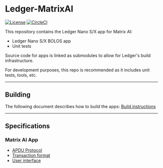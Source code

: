 # Ledger-MatrixAI
[![License](https://img.shields.io/badge/License-Apache%202.0-blue.svg)](https://opensource.org/licenses/Apache-2.0)
[![CircleCI](https://circleci.com/gh/zondax/ledger-matrixai/tree/master.svg?style=shield)](https://circleci.com/gh/matrixai/ledger-matrixai/tree/master)

This repository contains the Ledger Nano S/X app for Matrix AI:

- Ledger Nano S/X BOLOS app
- Unit tests

Source code for apps is linked as submodules to allow for Ledger's build infrastructure.

For development purposes, this repo is recommended as it includes unit tests, tools, etc.  

---------------------
## Building

The following document describes how to build the apps: [Build instructions](docs/BUILD.md)

---------------------

## Specifications

### Matrix AI App

- [APDU Protocol](https://github.com/zondax/ledger-matrixai/tree/master/docs/APDUSPEC.md)
- [Transaction format](https://github.com/zondax/ledger-matrixai/tree/master/docs/TXSPEC.md)
- [User interface](https://github.com/zondax/ledger-matrixai/tree/master/docs/UISPEC.md)
